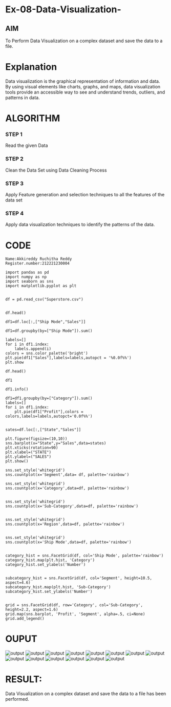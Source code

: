 # Ex-08-Data-Visualization-

## AIM
To Perform Data Visualization on a complex dataset and save the data to a file. 

# Explanation
Data visualization is the graphical representation of information and data. By using visual elements like charts, graphs, and maps, data visualization tools provide an accessible way to see and understand trends, outliers, and patterns in data.

# ALGORITHM
### STEP 1
Read the given Data
### STEP 2
Clean the Data Set using Data Cleaning Process
### STEP 3
Apply Feature generation and selection techniques to all the features of the data set
### STEP 4
Apply data visualization techniques to identify the patterns of the data.


# CODE
```
Name:Akkireddy Ruchitha Reddy
Register.number:212221230004
```

```
import pandas as pd
import numpy as np
import seaborn as sns
import matplotlib.pyplot as plt


df = pd.read_csv("Superstore.csv")


df.head()

df1=df.loc[:,["Ship Mode","Sales"]]

df1=df.groupby(by=["Ship Mode"]).sum()

labels=[]
for i in df1.index:
    labels.append(i)
colors = sns.color_palette('bright')
plt.pie(df1["Sales"],labels=labels,autopct = '%0.0f%%')
plt.show

df.head()

df1

df1.info()

df1=df1.groupby(by=["Category"]).sum()
labels=[]
for i in df1.index:
    plt.pie(df1["Profit"],colors = colors,labels=labels,autopct='0.0f%%')


sates=df.loc[:,["State","Sales"]]

plt.figure(figsize=(10,10))
sns.barplot(x="State",y="Sales",data=states)
plt.xticks(rotation=90)
plt.xlabel=("STATE")
plt.ylabel=("SALES")
plt.show()

sns.set_style('whitegrid')
sns.countplot(x='Segment',data= df, palette='rainbow')

sns.set_style('whitegrid')
sns.countplot(x='Category',data=df, palette='rainbow')


sns.set_style('whitegrid')
sns.countplot(x='Sub-Category',data=df, palette='rainbow')


sns.set_style('whitegrid')
sns.countplot(x='Region',data=df, palette='rainbow')


sns.set_style('whitegrid')
sns.countplot(x='Ship Mode',data=df, palette='rainbow')


category_hist = sns.FacetGrid(df, col='Ship Mode', palette='rainbow')
category_hist.map(plt.hist, 'Category')
category_hist.set_ylabels('Number')


subcategory_hist = sns.FacetGrid(df, col='Segment', height=10.5, aspect=4.6)
subcategory_hist.map(plt.hist, 'Sub-Category')
subcategory_hist.set_ylabels('Number')


grid = sns.FacetGrid(df, row='Category', col='Sub-Category', height=2.2, aspect=1.6)
grid.map(sns.barplot, 'Profit', 'Segment', alpha=.5, ci=None)
grid.add_legend()
```

# OUPUT
![output](https://github.com/RuchithaReddy28/Ex-08-Data-Visualization-/blob/main/1.1.png?raw=true)
![output](https://github.com/RuchithaReddy28/Ex-08-Data-Visualization-/blob/main/1.2.png?raw=true)
![output](https://github.com/RuchithaReddy28/Ex-08-Data-Visualization-/blob/main/1.3.png?raw=true)
![output](https://github.com/RuchithaReddy28/Ex-08-Data-Visualization-/blob/main/1.4.png?raw=true)
![output](https://github.com/RuchithaReddy28/Ex-08-Data-Visualization-/blob/main/1.5.png?raw=true)
![output](https://github.com/RuchithaReddy28/Ex-08-Data-Visualization-/blob/main/1.6.png?raw=true)
![output](https://github.com/RuchithaReddy28/Ex-08-Data-Visualization-/blob/main/1.7.png?raw=true)
![output](https://github.com/RuchithaReddy28/Ex-08-Data-Visualization-/blob/main/1.8.png?raw=true)
![output](https://github.com/RuchithaReddy28/Ex-08-Data-Visualization-/blob/main/1.9.png?raw=true)
![output](https://github.com/RuchithaReddy28/Ex-08-Data-Visualization-/blob/main/1.10.png?raw=true)
![output](https://github.com/RuchithaReddy28/Ex-08-Data-Visualization-/blob/main/1.11.png?raw=true)
![output](https://github.com/RuchithaReddy28/Ex-08-Data-Visualization-/blob/main/1.12.png?raw=true)
![output](https://github.com/RuchithaReddy28/Ex-08-Data-Visualization-/blob/main/1.13.png?raw=true)
![output](https://github.com/RuchithaReddy28/Ex-08-Data-Visualization-/blob/main/1.14.png?raw=true)

# RESULT:
  Data Visualization on a complex dataset and save the data to a file has been performed.
